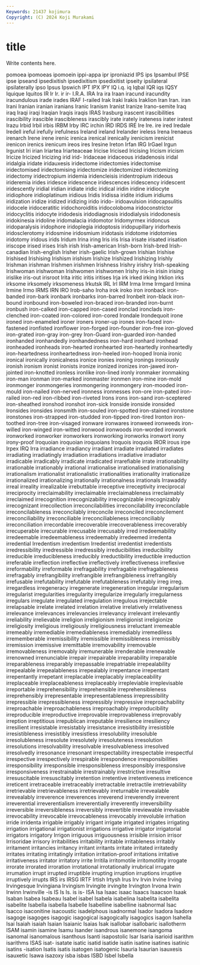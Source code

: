 ```yaml
---
Keywords: 21437 kojimura
Copyright: (C) 2024 Koji Murakami
---
```


# title

Write contents here.



pomoea ipomoeas ipomoein ippi-appa ipr iproniazid IPS ips Ipsambul
IPSE ipse ipseand ipsedixitish ipsedixitism ipsedixitist ipseity ipsilateral ipsilaterally ipso
Ipsus Ipswich IPT IPX IPY IQ i.q. iq Iqbal IQR
iqs IQSY Iquique Iquitos IR Ir Ir. ir ir- I.R.A.
IRA Ira ira Iraan iracund iracundity iracundulous irade irades IRAF
I-railed Irak Iraki Irakis Iraklion Iran Iran. iran Irani Iranian
iranian iranians Iranic Iranism Iranist Iranize Irano-semite Iraq iraq Iraqi
iraqi Iraqian Iraqis iraqis IRAS Irasburg irascent irascibilities irascibility irascible
irascibleness irascibly irate irately irateness irater iratest Irazu Irbid Irbil
irbis IRBM Irby IRC irchin IRD IRDS IRE Ire Ire.
ire ired Iredale Iredell ireful irefully irefulness Ireland ireland Irelander
ireless Irena Irenaeus irenarch Irene irene irenic irenica irenical irenically
irenicism irenicist irenicon irenics irenicum ireos ires Iresine Ireton Irfan
IRG IrGael Irgun Irgunist Iri irian Iriartea Iriarteaceae Iricise Iricised
Iricising Iricism iricism Iricize Iricized Iricizing irid irid- Iridaceae iridaceous
iridadenosis iridal iridalgia iridate iridauxesis iridectome iridectomies iridectomise iridectomised iridectomising
iridectomize iridectomized iridectomizing iridectomy iridectropium iridemia iridencleisis iridentropium irideous irideremia
irides iridesce iridescence iridescences iridescency iridescent iridescently iridial iridian iridiate
iridic iridical iridin iridine iridiocyte iridiophore iridioplatinum iridious Iridis Iridissa
iridite iridium iridiums iridization iridize iridized iridizing irido irido- iridoavulsion
iridocapsulitis iridocele iridoceratitic iridochoroiditis iridocoloboma iridoconstrictor iridocyclitis iridocyte iridodesis iridodiagnosis
iridodialysis iridodonesis iridokinesia iridoline iridomalacia iridomotor Iridomyrmex iridoncus iridoparalysis iridophore
iridoplegia iridoptosis iridopupillary iridorhexis iridosclerotomy iridosmine iridosmium iridotasis iridotome iridotomies
iridotomy iridous irids Iridum Irina iring Iris iris Irisa irisate
irisated irisation iriscope irised irises Irish irish Irish-american Irish-born Irish-bred
Irish-canadian Irish-english Irisher irish-gaelic Irish-grown Irishian Irishise Irishised Irishising Irishism
irishism Irishize Irishized Irishizing Irishly Irishman irishman Irishmen irishmen Irishness
Irishry irishry Irish-speaking Irishwoman irishwoman Irishwomen irishwomen Irishy iris-in irisin
irising irislike iris-out irisroot Irita iritic iritis iritises Irja irk
irked irking Irklion irks irksome irksomely irksomeness Irkutsk IRL Irl
IRM Irma Irme Irmgard Irmina Irmine Irmo IRMS IRN IRO
Irob-saho Iroha irok iroko iron ironback iron-banded iron-bark ironbark ironbarks
iron-barred Ironbelt iron-black iron-bound ironbound iron-boweled iron-braced iron-branded iron-burnt ironbush
iron-calked iron-capped iron-cased ironclad ironclads iron-clenched iron-coated iron-colored iron-cored Irondale
Irondequoit irone ironed iron-enameled ironer ironers ironer-up irones iron-faced iron-fastened
ironfisted ironflower iron-forged iron-founder iron-free iron-gloved iron-grated iron-gray iron-grey Iron-Guard
iron-guarded iron-handed ironhanded ironhandedly ironhandedness iron-hard ironhard ironhead ironheaded ironheads
iron-hearted ironhearted iron-heartedly ironheartedly iron-heartedness ironheartedness iron-heeled iron-hooped Ironia ironic
ironical ironically ironicalness ironice ironies ironing ironings ironiously ironish ironism
ironist ironists ironize ironized ironizes iron-jawed iron-jointed iron-knotted ironless ironlike
iron-lined ironly ironmaker ironmaking iron-man ironman iron-marked ironmaster ironmen iron-mine
iron-mold ironmonger ironmongeries ironmongering ironmongery iron-mooded iron-mould iron-nailed iron-nerved ironness
ironnesses iron-ore iron-pated iron-railed iron-red iron-ribbed iron-riveted Irons irons iron-sand
iron-sceptered iron-sheathed ironshod ironshot iron-sick Ironside ironside ironsided Ironsides ironsides
ironsmith iron-souled iron-spotted iron-stained ironstone ironstones iron-strapped iron-studded iron-tipped iron-tired
Ironton iron-toothed iron-tree iron-visaged ironware ironwares ironweed ironweeds iron-willed iron-winged
iron-witted ironwood ironwoods iron-worded ironwork ironworked ironworker ironworkers ironworking ironworks
ironwort irony irony-proof Iroquoian iroquoian iroquoians Iroquois iroquois IROR irous
irpe Irpex IRQ Irra irradiance irradiancy irradiant irradiate irradiated irradiates
irradiating irradiatingly irradiation irradiations irradiative irradiator irradicable irradicably irradicate irradicated
irrarefiable irrate irrationability irrationable irrationably irrational irrationalise irrationalised irrationalising irrationalism
irrationalist irrationalistic irrationalities irrationality irrationalize irrationalized irrationalizing irrationally irrationalness irrationals
Irrawaddy irreal irreality irrealizable irrebuttable irreceptive irreceptivity irreciprocal irreciprocity irreclaimability
irreclaimable irreclaimableness irreclaimably irreclaimed irrecognition irrecognizability irrecognizable irrecognizably irrecognizant irrecollection
irreconcilabilities irreconcilability irreconcilable irreconcilableness irreconcilably irreconcile irreconciled irreconcilement irreconciliability irreconciliable
irreconciliableness irreconciliably irreconciliation irrecordable irrecoverable irrecoverableness irrecoverably irrecuperable irrecurable irrecusable
irrecusably irred irredeemability irredeemable irredeemableness irredeemably irredeemed irredenta irredential Irredentism
irredentism Irredentist irredentist irredentists irredressibility irredressible irredressibly irreducibilities irreducibility irreducible
irreducibleness irreducibly irreductibility irreductible irreduction irreferable irreflection irreflective irreflectively irreflectiveness
irreflexive irreformability irreformable irrefragability irrefragable irrefragableness irrefragably irrefrangibility irrefrangible irrefrangibleness
irrefrangibly irrefusable irrefutability irrefutable irrefutableness irrefutably irreg irreg. irregardless irregeneracy
irregenerate irregeneration irregular irregularism irregularist irregularities irregularity irregularize irregularly irregularness
irregulars irregulate irregulated irregulation irregulous irrejectable irrelapsable irrelate irrelated irrelation
irrelative irrelatively irrelativeness irrelevance irrelevances irrelevancies irrelevancy irrelevant irrelevantly irreliability
irrelievable irreligion irreligionism irreligionist irreligionize irreligiosity irreligious irreligiously irreligiousness irreluctant
irremeable irremeably irremediable irremediableness irremediably irremediless irrememberable irremissibility irremissible irremissibleness
irremissibly irremission irremissive irremittable irremovability irremovable irremovableness irremovably irremunerable irrenderable
irrenewable irrenowned irrenunciable irrepair irrepairable irreparability irreparable irreparableness irreparably irrepassable
irrepatriable irrepealability irrepealable irrepealableness irrepealably irrepentance irrepentant irrepentantly irrepetant irreplacable
irreplacably irreplaceability irreplaceable irreplaceableness irreplaceably irrepleviable irreplevisable irreportable irreprehensibility irreprehensible
irreprehensibleness irreprehensibly irrepresentable irrepresentableness irrepressibility irrepressible irrepressibleness irrepressibly irrepressive irreproachability
irreproachable irreproachableness irreproachably irreproducibility irreproducible irreproductive irreprovable irreprovableness irreprovably irreption
irreptitious irrepublican irreputable irresilience irresiliency irresilient irresistable irresistably irresistance irresistibility
irresistible irresistibleness irresistibly irresistless irresolubility irresoluble irresolubleness irresolute irresolutely irresoluteness
irresolution irresolutions irresolvability irresolvable irresolvableness irresolved irresolvedly irresonance irresonant irrespectability
irrespectable irrespectful irrespective irrespectively irrespirable irrespondence irresponsibilities irresponsibility irresponsible irresponsibleness
irresponsibly irresponsive irresponsiveness irrestrainable irrestrainably irrestrictive irresultive irresuscitable irresuscitably irretention
irretentive irretentiveness irreticence irreticent irretraceable irretraceably irretractable irretractile irretrievability irretrievable
irretrievableness irretrievably irreturnable irrevealable irrevealably irreverence irreverences irreverend irreverendly irreverent
irreverential irreverentialism irreverentially irreverently irreversibility irreversible irreversibleness irreversibly irrevertible irreviewable
irrevisable irrevocability irrevocable irrevocableness irrevocably irrevoluble irrhation irride irridenta irrigable
irrigably irrigant irrigate irrigated irrigates irrigating irrigation irrigational irrigationist irrigations
irrigative irrigator irrigatorial irrigators irrigatory Irrigon irriguous irriguousness irrisible irrision
irrisor Irrisoridae irrisory irritabilities irritability irritable irritableness irritably irritament irritancies
irritancy irritant irritants irritate irritated irritatedly irritates irritating irritatingly irritation
irritation-proof irritations irritative irritativeness irritator irritatory irrite Irritila irritomotile irritomotility
irrogate irrorate irrorated irroration irrotational irrotationally irrubrical irrugate irrumation irrupt
irrupted irruptible irrupting irruption irruptions irruptive irruptively irrupts IRS irs
IRSG IRTF Irtish Irtysh Irus Irv Irvin Irvine Irving Irvingesque
Irvingiana Irvingism Irvingite irvingite Irvington Irvona Irwin Irwinn Irwinville -is
IS Is Is. is is- ISA Isa Isaac isaac Isaacs
Isaacson Isaak Isaban Isabea Isabeau Isabel isabel Isabela isabelina Isabelita
isabelita isabelite Isabella isabella Isabelle Isabelline isabelline isabnormal Isac Isacco
isaconitine isacoustic isadelphous isadnormal Isador Isadora Isadore isagoge isagoges isagogic
isagogical isagogically isagogics isagon Isahella Isai Isaiah isaiah Isaian Isaianic
Isaias Isak isallobar isallobaric isallotherm ISAM isamin isamine Isamu Isander
isandrous isanemone isangoma isanomal isanomalous isanthous Isanti isapostolic Isar Isaria
isarioid isarithm isarithms ISAS isat- isatate isatic isatid isatide isatin
isatine isatines isatinic isatins -isation Isatis isatis isatogen isatogenic Isauria
Isaurian isauxesis isauxetic Isawa isazoxy isba isbas ISBD Isbel Isbella
